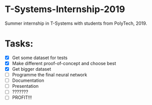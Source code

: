 # T-Systems-Internship-2019
Summer internship in T-Systems with students from PolyTech, 2019.

# Tasks:
- [x] Get some dataset for tests
- [x] Make different proof-of-concept and choose best
- [x] Get bigger dataset
- [ ] Programme the final neural network
- [ ] Documentation
- [ ] Presentation
- [ ] ???????
- [ ] PROFIT!!!
